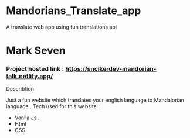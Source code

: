 # Mandorians_Translate_app
A translate web app using fun translations api

# Mark Seven
### Project hosted link : https://sncikerdev-mandorian-talk.netlify.app/

Describtion

Just a fun website which translates your english language to Mandalorian language .
Tech used for this website :
* Vanila Js .
* Html
* CSS

